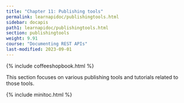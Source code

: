```yaml
---
title: "Chapter 11: Publishing tools"
permalink: learnapidoc/publishingtools.html
sidebar: docapis
path1: learnapidoc/publishingtools.html
section: publishingtools
weight: 9.91
course: "Documenting REST APIs"
last-modified: 2023-09-01
---
```


{% include coffeeshopbook.html %}

This section focuses on various publishing tools and tutorials related to those tools.

{% include minitoc.html %}